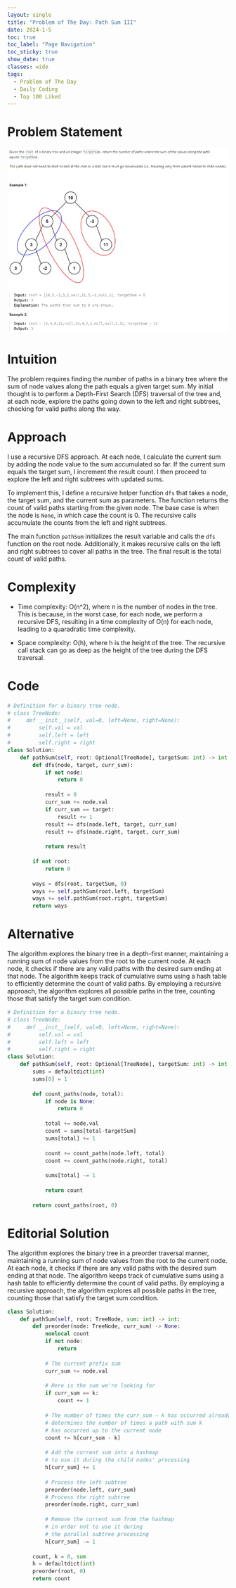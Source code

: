 ```yaml
---
layout: single
title: "Problem of The Day: Path Sum III"
date: 2024-1-5
toc: true
toc_label: "Page Navigation"
toc_sticky: true
show_date: true
classes: wide
tags:
  - Problem of The Day
  - Daily Coding
  - Top 100 Liked
---
```


# Problem Statement
![problem](/assets/images/2024-01-05_14-47-53-path-sum-3.png)
# Intuition
The problem requires finding the number of paths in a binary tree where the sum of node values along the path equals a given target sum. My initial thought is to perform a Depth-First Search (DFS) traversal of the tree and, at each node, explore the paths going down to the left and right subtrees, checking for valid paths along the way.

# Approach
I use a recursive DFS approach. At each node, I calculate the current sum by adding the node value to the sum accumulated so far. If the current sum equals the target sum, I increment the result count. I then proceed to explore the left and right subtrees with updated sums.

To implement this, I define a recursive helper function `dfs` that takes a node, the target sum, and the current sum as parameters. The function returns the count of valid paths starting from the given node. The base case is when the node is `None`, in which case the count is 0. The recursive calls accumulate the counts from the left and right subtrees.

The main function `pathSum` initializes the result variable and calls the `dfs` function on the root node. Additionally, it makes recursive calls on the left and right subtrees to cover all paths in the tree. The final result is the total count of valid paths.

# Complexity
- Time complexity:
O(n^2), where n is the number of nodes in the tree. This is because, in the worst case, for each node, we perform a recursive DFS, resulting in a time complexity of O(n) for each node, leading to a quaradratic time complexity.

- Space complexity:
O(h), where h is the height of the tree. The recursive call stack can go as deep as the height of the tree during the DFS traversal.

# Code
```python
# Definition for a binary tree node.
# class TreeNode:
#     def __init__(self, val=0, left=None, right=None):
#         self.val = val
#         self.left = left
#         self.right = right
class Solution:
    def pathSum(self, root: Optional[TreeNode], targetSum: int) -> int:
        def dfs(node, target, curr_sum):
            if not node:
                return 0
            
            result = 0
            curr_sum += node.val
            if curr_sum == target:
                result += 1
            result += dfs(node.left, target, curr_sum)
            result += dfs(node.right, target, curr_sum)

            return result

        if not root:
            return 0
        
        ways = dfs(root, targetSum, 0)
        ways += self.pathSum(root.left, targetSum)
        ways += self.pathSum(root.right, targetSum)
        return ways
```

# Alternative
The algorithm explores the binary tree in a depth-first manner, maintaining a running sum of node values from the root to the current node. At each node, it checks if there are any valid paths with the desired sum ending at that node. The algorithm keeps track of cumulative sums using a hash table to efficiently determine the count of valid paths. By employing a recursive approach, the algorithm explores all possible paths in the tree, counting those that satisfy the target sum condition.

```python
# Definition for a binary tree node.
# class TreeNode:
#     def __init__(self, val=0, left=None, right=None):
#         self.val = val
#         self.left = left
#         self.right = right
class Solution:
    def pathSum(self, root: Optional[TreeNode], targetSum: int) -> int:
        sums = defaultdict(int)
        sums[0] = 1

        def count_paths(node, total):
            if node is None:
                return 0

            total += node.val
            count = sums[total-targetSum]
            sums[total] += 1

            count += count_paths(node.left, total)
            count += count_paths(node.right, total)

            sums[total] -= 1

            return count

        return count_paths(root, 0)
```

# Editorial Solution
The algorithm explores the binary tree in a preorder traversal manner, maintaining a running sum of node values from the root to the current node. At each node, it checks if there are any valid paths with the desired sum ending at that node. The algorithm keeps track of cumulative sums using a hash table to efficiently determine the count of valid paths. By employing a recursive approach, the algorithm explores all possible paths in the tree, counting those that satisfy the target sum condition.

```python
class Solution:
    def pathSum(self, root: TreeNode, sum: int) -> int:
        def preorder(node: TreeNode, curr_sum) -> None:
            nonlocal count
            if not node:
                return 
            
            # The current prefix sum
            curr_sum += node.val
            
            # Here is the sum we're looking for
            if curr_sum == k:
                count += 1
            
            # The number of times the curr_sum − k has occurred already, 
            # determines the number of times a path with sum k 
            # has occurred up to the current node
            count += h[curr_sum - k]
            
            # Add the current sum into a hashmap
            # to use it during the child nodes' processing
            h[curr_sum] += 1
            
            # Process the left subtree
            preorder(node.left, curr_sum)
            # Process the right subtree
            preorder(node.right, curr_sum)
            
            # Remove the current sum from the hashmap
            # in order not to use it during 
            # the parallel subtree processing
            h[curr_sum] -= 1
            
        count, k = 0, sum
        h = defaultdict(int)
        preorder(root, 0)
        return count
```

